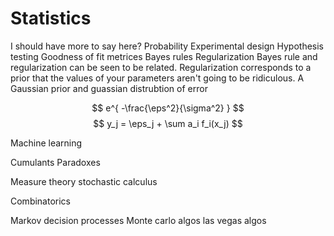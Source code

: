 # Statistics
I should have more to say here?
Probability
Experimental design
Hypothesis testing
Goodness of fit metrices
Bayes rules
Regularization
Bayes rule and regularization can be seen to be related. Regularization corresponds to a prior that the values of your parameters aren't going to be ridiculous. A Gaussian prior and guassian distrubtion of error

$$ e^{ -\frac{\eps^2}{\sigma^2} } $$
$$ y_j = \eps_j +  \sum a_i f_i(x_j) $$

Machine learning




Cumulants
Paradoxes

Measure theory
stochastic calculus

Combinatorics

Markov decision processes
Monte carlo algos
las vegas algos
